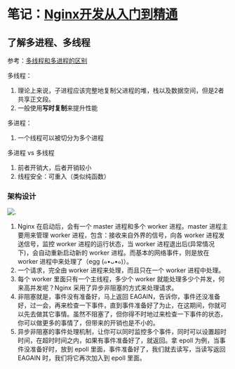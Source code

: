 # 笔记：[Nginx开发从入门到精通](http://tengine.taobao.org/book/index.html#id2)

## 了解多进程、多线程

参考：[多线程和多进程的区别](http://blog.csdn.net/hairetz/article/details/4281931)

多线程：

1. 理论上来说，子进程应该完整地复制父进程的堆，栈以及数据空间，但是2者共享正文段。
2. 一般使用**写时复制**来提升性能

多进程：

1. 一个线程可以被切分为多个进程

多进程 vs 多线程

1. 前者开销大，后者开销较小
2. 线程安全：可重入（类似纯函数）

### 架构设计

![.](http://wiki.jikexueyuan.com/project/nginx/images/chapter-2-1.png)

1. Nginx 在启动后，会有一个 master 进程和多个 worker 进程。master 进程主要用来管理 worker 进程，包含：接收来自外界的信号，向各 worker 进程发送信号，监控 worker 进程的运行状态，当 worker 进程退出后(异常情况下)，会自动重新启动新的 worker 进程。而基本的网络事件，则是放在 worker 进程中来处理了（egg (๑•ᴗ•๑)）。
2. 一个请求，完全由 worker 进程来处理，而且只在一个 worker 进程中处理。
3. 每个 worker 里面只有一个主线程，多少个 worker 就能处理多少个并发，何来高并发呢？Nginx 采用了异步非阻塞的方式来处理请求。
4. 非阻塞就是，事件没有准备好，马上返回 EAGAIN，告诉你，事件还没准备好，过一会，再来检查一下事件，直到事件准备好了为止，在这期间，你就可以先去做其它事情。虽然不阻塞了，但你得不时地过来检查一下事件的状态，你可以做更多的事情了，但带来的开销也是不小的。
5. 异步非阻塞的事件处理机制，让你可以同时监控多个事件，同时可以设置超时时间，在超时时间之内，如果有事件准备好了，就返回。拿 epoll 为例，当事件没准备好时，放到 epoll 里面，事件准备好了，我们就去读写，当读写返回 EAGAIN 时，我们将它再次加入到 epoll 里面。
